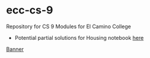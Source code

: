 # ecc-cs-9
Repository for CS 9 Modules for El Camino College

- Potential partial solutions for Housing notebook [here](https://colab.research.google.com/drive/1MdUJbO2C5vjKR6aDiMHkPvNOBBolJ8nA?usp=sharing)

[Banner](ecc-header.png)
